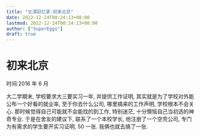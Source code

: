 ```yaml
---
title: "北漂回忆录:初来北京"
date: 2022-12-24T00:24:13+08:00
lastmod: 2022-12-24T00:24:13+08:00
author: ["SuperEggs"]
draft: true
---
```


# 初来北京

时间:2016 年 6 月

大二学期末, 学校要求大三要实习一年, 并提供工作证明, 其实就是为了学校对外能公布一个好看的就业率, 至于你去什么公司, 哪里搞来的工作声明, 
学校根本不会关心. 那时候觉得自己可能就不会能找的到工作, 特别迷茫, 十分懊恼自己当初选的神奇专业. 于是在舍友的建议下, 联系了一个本校学长,
他注册了一个空壳公司, 专门为有需求的学生要开实习证明, 50 一张. 我俩也就去搞了一张.
